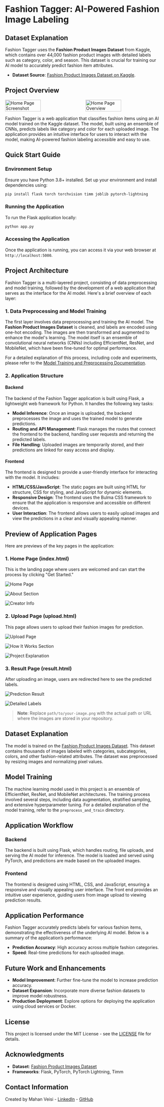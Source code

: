 # **Fashion Tagger: AI-Powered Fashion Image Labeling**

## Dataset Explanation

Fashion Tagger uses the **Fashion Product Images Dataset** from Kaggle, which contains over 44,000 fashion product images with detailed labels such as category, color, and season. This dataset is crucial for training our AI model to accurately predict fashion item attributes.

- **Dataset Source**: [Fashion Product Images Dataset on Kaggle](https://www.kaggle.com/datasets/paramaggarwal/fashion-product-images-dataset).

## Project Overview

<div style="display: flex; justify-content: space-between;">
  <img src="path_to_your_image1.png" alt="Home Page Screenshot" style="width: 48%;">
  <img src="path_to_your_image2.png" alt="Home Page Overview" style="width: 48%;">
</div>

Fashion Tagger is a web application that classifies fashion items using an AI model trained on the Kaggle dataset. The model, built using an ensemble of CNNs, predicts labels like category and color for each uploaded image. The application provides an intuitive interface for users to interact with the model, making AI-powered fashion labeling accessible and easy to use.


## **Quick Start Guide**

### **Environment Setup**
Ensure you have Python 3.8+ installed. Set up your environment and install dependencies using:
```bash
pip install flask torch torchvision timm joblib pytorch-lightning
```

### **Running the Application**
To run the Flask application locally:
```bash
python app.py
```

### **Accessing the Application**
Once the application is running, you can access it via your web browser at `http://localhost:5000`.

## **Project Architecture**

Fashion Tagger is a multi-layered project, consisting of data preprocessing and model training, followed by the development of a web application that serves as the interface for the AI model. Here's a brief overview of each layer:

### **1. Data Preprocessing and Model Training**
The first layer involves data preprocessing and training the AI model. The **Fashion Product Images Dataset** is cleaned, and labels are encoded using one-hot encoding. The images are then transformed and augmented to enhance the model's learning. The model itself is an ensemble of convolutional neural networks (CNNs) including EfficientNet, ResNet, and MobileNet, which have been fine-tuned for optimal performance.

For a detailed explanation of this process, including code and experiments, please refer to the [Model Training and Preprocessing Documentation](link-to-detailed-training-readme).

### **2. Application Structure**

#### **Backend**
The backend of the Fashion Tagger application is built using Flask, a lightweight web framework for Python. It handles the following key tasks:
- **Model Inference**: Once an image is uploaded, the backend preprocesses the image and uses the trained model to generate predictions.
- **Routing and API Management**: Flask manages the routes that connect the frontend to the backend, handling user requests and returning the predicted labels.
- **File Handling**: Uploaded images are temporarily stored, and their predictions are linked for easy access and display.

#### **Frontend**
The frontend is designed to provide a user-friendly interface for interacting with the model. It includes:
- **HTML/CSS/JavaScript**: The static pages are built using HTML for structure, CSS for styling, and JavaScript for dynamic elements.
- **Responsive Design**: The frontend uses the Bulma CSS framework to ensure that the application is responsive and accessible on different devices.
- **User Interaction**: The frontend allows users to easily upload images and view the predictions in a clear and visually appealing manner.


## **Preview of Application Pages**

Here are previews of the key pages in the application:

### **1. Home Page (index.html)**
This is the landing page where users are welcomed and can start the process by clicking "Get Started."

![Home Page](path/to/first-image.png)

![About Section](path/to/second-image.png)

![Creator Info](path/to/third-image.png)

### **2. Upload Page (upload.html)**
This page allows users to upload their fashion images for prediction.

![Upload Page](path/to/fourth-image.png)

![How It Works Section](path/to/fifth-image.png)

![Project Explanation](path/to/sixth-image.png)

### **3. Result Page (result.html)**
After uploading an image, users are redirected here to see the predicted labels.

![Prediction Result](path/to/seventh-image.png)

![Detailed Labels](path/to/eighth-image.png)

> **Note**: Replace `path/to/your-image.png` with the actual path or URL where the images are stored in your repository.

## **Dataset Explanation**

The model is trained on the [Fashion Product Images Dataset](https://www.kaggle.com/datasets/paramaggarwal/fashion-product-images-dataset). This dataset contains thousands of images labeled with categories, subcategories, colors, and other fashion-related attributes. The dataset was preprocessed by resizing images and normalizing pixel values.

## **Model Training**

The machine learning model used in this project is an ensemble of EfficientNet, ResNet, and MobileNet architectures. The training process involved several steps, including data augmentation, stratified sampling, and extensive hyperparameter tuning. For a detailed explanation of the model training, refer to the `preprocess_and_train` directory.

## **Application Workflow**

### **Backend**
The backend is built using Flask, which handles routing, file uploads, and serving the AI model for inference. The model is loaded and served using PyTorch, and predictions are made based on the uploaded images.

### **Frontend**
The frontend is designed using HTML, CSS, and JavaScript, ensuring a responsive and visually appealing user interface. The front end provides an intuitive user experience, guiding users from image upload to viewing prediction results.

## **Application Performance**

Fashion Tagger accurately predicts labels for various fashion items, demonstrating the effectiveness of the underlying AI model. Below is a summary of the application’s performance:

- **Prediction Accuracy**: High accuracy across multiple fashion categories.
- **Speed**: Real-time predictions for each uploaded image.

## **Future Work and Enhancements**

- **Model Improvement**: Further fine-tune the model to increase prediction accuracy.
- **Dataset Expansion**: Incorporate more diverse fashion datasets to improve model robustness.
- **Production Deployment**: Explore options for deploying the application using cloud services or Docker.

## **License**

This project is licensed under the MIT License - see the [LICENSE](LICENSE) file for details.

## **Acknowledgments**

- **Dataset**: [Fashion Product Images Dataset](https://www.kaggle.com/datasets/paramaggarwal/fashion-product-images-dataset)
- **Frameworks**: Flask, PyTorch, PyTorch Lightning, Timm

## **Contact Information**

Created by Mahan Veisi - [LinkedIn](https://www.linkedin.com/in/mahan-veisi-427934226/) - [GitHub](https://github.com/MahanVeisi8)

